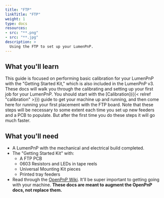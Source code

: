```yaml
---
title: "FTP"
linkTitle: "FTP"
weight: 1
type: docs
resources:
- src: "**.png"
- src: "**.jpg"
description: >
  Using the FTP to set up your LumenPnP.
---
```



## **What you'll learn**

This guide is focused on performing basic calibration for your LumenPnP with the "Getting Started Kit," which is also included in the LumenPnP v3. These docs will walk you through the calibrating and setting up your first job for your LumenPnP. You should start with the [Calibration]({{< relref "calibration" >}}) guide to get your machine up and running, and then come here for running your first placement with the FTP board. Note that these steps will be necessary to some extent each time you set up new feeders and a PCB to populate. But after the first time you do these steps it will go much faster.

## **What you'll need**

- A LumenPnP with the mechanical and electrical build completed.
- The "Getting Started Kit" with:
  - A FTP PCB
  - 0603 Resistors and LEDs in tape reels
  - Universal Mounting Kit pieces
  - Printed tray feeders
- Read through the [OpenPnP Wiki](https://github.com/openpnp/openpnp/wiki/User-Manual). It'll be super important to getting going with your machine. **These docs are meant to augment the OpenPnP docs, not replace them.**
